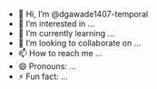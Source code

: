 - 👋 Hi, I’m @dgawade1407-temporal
- 👀 I’m interested in ...
- 🌱 I’m currently learning ...
- 💞️ I’m looking to collaborate on ...
- 📫 How to reach me ...
- 😄 Pronouns: ...
- ⚡ Fun fact: ...

<!---
dgawade1407-temporal/dgawade1407-temporal is a ✨ special ✨ repository because its `README.md` (this file) appears on your GitHub profile.
You can click the Preview link to take a look at your changes.
--->
